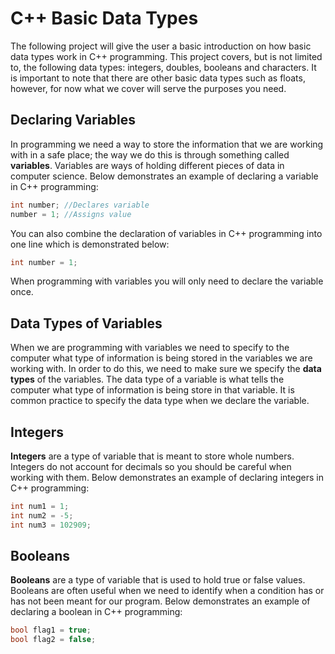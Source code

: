 # C++ Basic Data Types
The following project will give the user a basic introduction on how basic data types work in C++ programming. This project covers, but is not limited to, the following data types: integers, doubles, booleans and characters. It is important to note that there are other basic data types such as floats, however, for now what we cover will serve the purposes you need.

## Declaring Variables
In programming we need a way to store the information that we are working with in a safe place; the way we do this is through something called **variables**. Variables are ways of holding different pieces of data in computer science. Below demonstrates an example of declaring a variable in C++ programming:

```c++
int number; //Declares variable
number = 1; //Assigns value
```
You can also combine the declaration of variables in C++ programming into one line which is demonstrated below:

```c++
int number = 1;
```
When programming with variables you will only need to declare the variable once.

## Data Types of Variables
When we are programming with variables we need to specify to the computer what type of information is being stored in the variables we are working with. In order to do this, we need to make sure we specify the **data types** of the variables. The data type of a variable is what tells the computer what type of information is being store in that variable. It is common practice to specify the data type when we declare the variable.

## Integers
**Integers** are a type of variable that is meant to store whole numbers. Integers do not account for decimals so you should be careful when working with them. Below demonstrates an example of declaring integers in C++ programming:

```c++
int num1 = 1;
int num2 = -5;
int num3 = 102909;
```
## Booleans
**Booleans** are a type of variable that is used to hold true or false values. Booleans are often useful when we need to identify when a condition has or has not been meant for our program. Below demonstrates an example of declaring a boolean in C++ programming:

```c++
bool flag1 = true;
bool flag2 = false;
```
